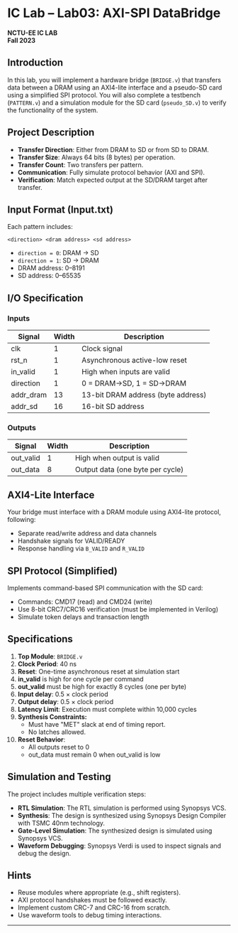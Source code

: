 # IC Lab – Lab03: AXI-SPI DataBridge

**NCTU-EE IC LAB**  
**Fall 2023**

## Introduction
In this lab, you will implement a hardware bridge (`BRIDGE.v`) that transfers data between a DRAM using an AXI4-lite interface and a pseudo-SD card using a simplified SPI protocol. You will also complete a testbench (`PATTERN.v`) and a simulation module for the SD card (`pseudo_SD.v`) to verify the functionality of the system.

## Project Description
- **Transfer Direction**: Either from DRAM to SD or from SD to DRAM.
- **Transfer Size**: Always 64 bits (8 bytes) per operation.
- **Transfer Count**: Two transfers per pattern.
- **Communication**: Fully simulate protocol behavior (AXI and SPI).
- **Verification**: Match expected output at the SD/DRAM target after transfer.

## Input Format (Input.txt)
Each pattern includes:
```
<direction> <dram address> <sd address>
```
- `direction = 0`: DRAM → SD
- `direction = 1`: SD → DRAM
- DRAM address: 0–8191
- SD address: 0–65535

## I/O Specification
### Inputs
| Signal       | Width | Description                         |
|--------------|-------|-------------------------------------|
| clk          | 1     | Clock signal                        |
| rst_n        | 1     | Asynchronous active-low reset       |
| in_valid     | 1     | High when inputs are valid          |
| direction    | 1     | 0 = DRAM→SD, 1 = SD→DRAM             |
| addr_dram    | 13    | 13-bit DRAM address (byte address)  |
| addr_sd      | 16    | 16-bit SD address                   |

### Outputs
| Signal       | Width | Description                        |
|--------------|-------|------------------------------------|
| out_valid    | 1     | High when output is valid          |
| out_data     | 8     | Output data (one byte per cycle)   |

## AXI4-Lite Interface
Your bridge must interface with a DRAM module using AXI4-lite protocol, following:
- Separate read/write address and data channels
- Handshake signals for VALID/READY
- Response handling via `B_VALID` and `R_VALID`

## SPI Protocol (Simplified)
Implements command-based SPI communication with the SD card:
- Commands: CMD17 (read) and CMD24 (write)
- Use 8-bit CRC7/CRC16 verification (must be implemented in Verilog)
- Simulate token delays and transaction length

## Specifications
1. **Top Module**: `BRIDGE.v`
2. **Clock Period**: 40 ns
3. **Reset**: One-time asynchronous reset at simulation start
4. **in_valid** is high for one cycle per command
5. **out_valid** must be high for exactly 8 cycles (one per byte)
6. **Input delay**: 0.5 × clock period
7. **Output delay**: 0.5 × clock period
8. **Latency Limit**: Execution must complete within 10,000 cycles
9. **Synthesis Constraints:**
   - Must have "MET" slack at end of timing report.
   - No latches allowed.
10. **Reset Behavior**:
    - All outputs reset to 0
    - out_data must remain 0 when out_valid is low

## Simulation and Testing
The project includes multiple verification steps:
- **RTL Simulation**: The RTL simulation is performed using Synopsys VCS.
- **Synthesis**: The design is synthesized using Synopsys Design Compiler with TSMC 40nm technology.
- **Gate-Level Simulation**: The synthesized design is simulated using Synopsys VCS.
- **Waveform Debugging**: Synopsys Verdi is used to inspect signals and debug the design.

## Hints
- Reuse modules where appropriate (e.g., shift registers).
- AXI protocol handshakes must be followed exactly.
- Implement custom CRC-7 and CRC-16 from scratch.
- Use waveform tools to debug timing interactions.

---
